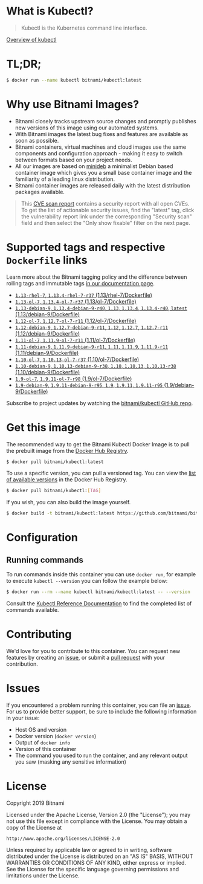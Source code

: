
# What is Kubectl?

> Kubectl is the Kubernetes command line interface.

[Overview of kubectl](https://kubernetes.io/docs/reference/kubectl/overview/)

# TL;DR;

```bash
$ docker run --name kubectl bitnami/kubectl:latest
```

# Why use Bitnami Images?

* Bitnami closely tracks upstream source changes and promptly publishes new versions of this image using our automated systems.
* With Bitnami images the latest bug fixes and features are available as soon as possible.
* Bitnami containers, virtual machines and cloud images use the same components and configuration approach - making it easy to switch between formats based on your project needs.
* All our images are based on [minideb](https://github.com/bitnami/minideb) a minimalist Debian based container image which gives you a small base container image and the familiarity of a leading linux distribution.
* Bitnami container images are released daily with the latest distribution packages available.


> This [CVE scan report](https://quay.io/repository/bitnami/kubectl?tab=tags) contains a security report with all open CVEs. To get the list of actionable security issues, find the "latest" tag, click the vulnerability report link under the corresponding "Security scan" field and then select the "Only show fixable" filter on the next page.

# Supported tags and respective `Dockerfile` links

Learn more about the Bitnami tagging policy and the difference between rolling tags and immutable tags [in our documentation page](https://docs.bitnami.com/containers/how-to/understand-rolling-tags-containers/).


* [`1.13-rhel-7`, `1.13.4-rhel-7-r37` (1.13/rhel-7/Dockerfile)](https://github.com/bitnami/bitnami-docker-kubectl/blob/1.13.4-rhel-7-r37/1.13/rhel-7/Dockerfile)
* [`1.13-ol-7`, `1.13.4-ol-7-r37` (1.13/ol-7/Dockerfile)](https://github.com/bitnami/bitnami-docker-kubectl/blob/1.13.4-ol-7-r37/1.13/ol-7/Dockerfile)
* [`1.13-debian-9`, `1.13.4-debian-9-r40`, `1.13`, `1.13.4`, `1.13.4-r40`, `latest` (1.13/debian-9/Dockerfile)](https://github.com/bitnami/bitnami-docker-kubectl/blob/1.13.4-debian-9-r40/1.13/debian-9/Dockerfile)
* [`1.12-ol-7`, `1.12.7-ol-7-r11` (1.12/ol-7/Dockerfile)](https://github.com/bitnami/bitnami-docker-kubectl/blob/1.12.7-ol-7-r11/1.12/ol-7/Dockerfile)
* [`1.12-debian-9`, `1.12.7-debian-9-r11`, `1.12`, `1.12.7`, `1.12.7-r11` (1.12/debian-9/Dockerfile)](https://github.com/bitnami/bitnami-docker-kubectl/blob/1.12.7-debian-9-r11/1.12/debian-9/Dockerfile)
* [`1.11-ol-7`, `1.11.9-ol-7-r11` (1.11/ol-7/Dockerfile)](https://github.com/bitnami/bitnami-docker-kubectl/blob/1.11.9-ol-7-r11/1.11/ol-7/Dockerfile)
* [`1.11-debian-9`, `1.11.9-debian-9-r11`, `1.11`, `1.11.9`, `1.11.9-r11` (1.11/debian-9/Dockerfile)](https://github.com/bitnami/bitnami-docker-kubectl/blob/1.11.9-debian-9-r11/1.11/debian-9/Dockerfile)
* [`1.10-ol-7`, `1.10.13-ol-7-r37` (1.10/ol-7/Dockerfile)](https://github.com/bitnami/bitnami-docker-kubectl/blob/1.10.13-ol-7-r37/1.10/ol-7/Dockerfile)
* [`1.10-debian-9`, `1.10.13-debian-9-r38`, `1.10`, `1.10.13`, `1.10.13-r38` (1.10/debian-9/Dockerfile)](https://github.com/bitnami/bitnami-docker-kubectl/blob/1.10.13-debian-9-r38/1.10/debian-9/Dockerfile)
* [`1.9-ol-7`, `1.9.11-ol-7-r98` (1.9/ol-7/Dockerfile)](https://github.com/bitnami/bitnami-docker-kubectl/blob/1.9.11-ol-7-r98/1.9/ol-7/Dockerfile)
* [`1.9-debian-9`, `1.9.11-debian-9-r95`, `1.9`, `1.9.11`, `1.9.11-r95` (1.9/debian-9/Dockerfile)](https://github.com/bitnami/bitnami-docker-kubectl/blob/1.9.11-debian-9-r95/1.9/debian-9/Dockerfile)

Subscribe to project updates by watching the [bitnami/kubectl GitHub repo](https://github.com/bitnami/bitnami-docker-kubectl).

# Get this image

The recommended way to get the Bitnami Kubectl Docker Image is to pull the prebuilt image from the [Docker Hub Registry](https://hub.docker.com/r/bitnami/kubectl).

```bash
$ docker pull bitnami/kubectl:latest
```

To use a specific version, you can pull a versioned tag. You can view the [list of available versions](https://hub.docker.com/r/bitnami/kubectl/tags/) in the Docker Hub Registry.

```bash
$ docker pull bitnami/kubectl:[TAG]
```

If you wish, you can also build the image yourself.

```bash
$ docker build -t bitnami/kubectl:latest https://github.com/bitnami/bitnami-docker-kubectl.git
```

# Configuration

## Running commands

To run commands inside this container you can use `docker run`, for example to execute `kubectl --version` you can follow the example below:

```bash
$ docker run --rm --name kubectl bitnami/kubectl:latest -- --version
```

Consult the [Kubectl Reference Documentation](https://kubernetes.io/docs/reference/generated/kubectl/kubectl-commands) to find the completed list of commands available.

# Contributing

We'd love for you to contribute to this container. You can request new features by creating an [issue](https://github.com/bitnami/bitnami-docker-kubectl/issues), or submit a [pull request](https://github.com/bitnami/bitnami-docker-kubectl/pulls) with your contribution.

# Issues

If you encountered a problem running this container, you can file an [issue](https://github.com/bitnami/bitnami-docker-kubectl/issues). For us to provide better support, be sure to include the following information in your issue:

- Host OS and version
- Docker version (`docker version`)
- Output of `docker info`
- Version of this container
- The command you used to run the container, and any relevant output you saw (masking any sensitive information)

# License

Copyright 2019 Bitnami

Licensed under the Apache License, Version 2.0 (the "License");
you may not use this file except in compliance with the License.
You may obtain a copy of the License at

    http://www.apache.org/licenses/LICENSE-2.0

Unless required by applicable law or agreed to in writing, software
distributed under the License is distributed on an "AS IS" BASIS,
WITHOUT WARRANTIES OR CONDITIONS OF ANY KIND, either express or implied.
See the License for the specific language governing permissions and
limitations under the License.
